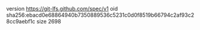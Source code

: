 version https://git-lfs.github.com/spec/v1
oid sha256:ebacd0e68864940b7350889536c5231c0d0f8519b66794c2af93c28cc9aebf1c
size 2698
